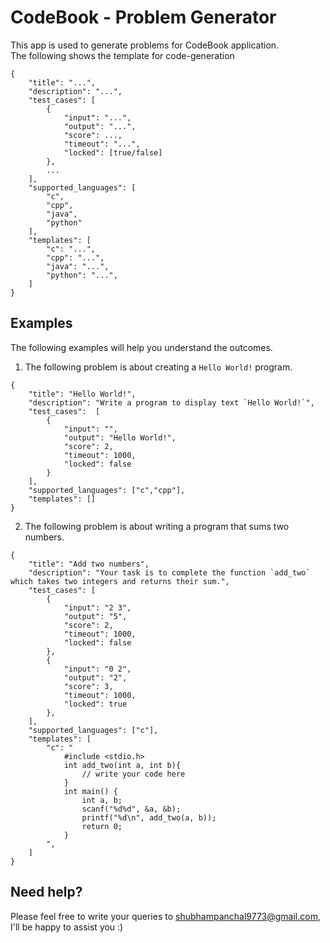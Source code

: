 # CodeBook - Problem Generator
This app is used to generate problems for CodeBook application.  
The following shows the template for code-generation
```
{
	"title": "...",
	"description": "...",
	"test_cases": [
		{
			"input": "...",
			"output": "...",
			"score": ...,
			"timeout": "...",
			"locked": [true/false]
		},
		...
	],
	"supported_languages": [
		"c",
		"cpp",
		"java",
		"python"
	],
	"templates": [
		"c": "...",
		"cpp": "...",
		"java": "...",
		"python": "...",
	]
}
```

## Examples
The following examples will help you understand the outcomes.
1. The following problem is about creating a `Hello World!` program.
```
{
    "title": "Hello World!",
    "description": "Write a program to display text `Hello World!`",
    "test_cases":  [
        {
            "input": "",
            "output": "Hello World!",
            "score": 2,
            "timeout": 1000,
            "locked": false
        }
    ],
    "supported_languages": ["c","cpp"],
    "templates": []
}
```

2. The following problem is about writing a program that sums two numbers.
```
{
    "title": "Add two numbers",
    "description": "Your task is to complete the function `add_two` which takes two integers and returns their sum.",
    "test_cases": [
        {
            "input": "2 3",
            "output": "5",
            "score": 2, 
            "timeout": 1000,
            "locked": false
        },
        {
            "input": "0 2",
            "output": "2",
            "score": 3, 
            "timeout": 1000,
            "locked": true
        },
    ],
    "supported_languages": ["c"],
    "templates": [
        "c": "
            #include <stdio.h>
            int add_two(int a, int b){
                // write your code here
            }
            int main() {
                int a, b;
                scanf("%d%d", &a, &b);
                printf("%d\n", add_two(a, b));
                return 0;
            }
        ",
    ]
}
```

## Need help?
Please feel free to write your queries to [shubhampanchal9773@gmail.com](mailto:shubhampanchal9773@gmail.com), I'll be happy to assist you :)

